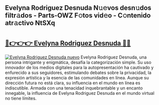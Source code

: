 ## Evelyna Rodriguez Desnuda N𝚞𝚎vos desn𝚞dos filtr𝚊dos - Parts-OWZ F𝚘tos vid𝚎o - C𝚘ntenido atr𝚊ctivo NtSXq

# <h2><a href="http://mb0hbim.tromn.icu/?c=Evelyna+Rodriguez+Desnuda">🔗👉👉👉 Evelyna Rodriguez Desnuda 🔗🔗</a></h2>

[![Evelyna Rodriguez Desnuda nuevo](https://i.imgur.com/pEAQMta.gif)](http://mb0hbim.tromn.icu/?c=Evelyna+Rodriguez+Desnuda)
Evelyna Rodriguez Desnuda, una persona intrigante y enigmática, desafía la categorización simple. Su uso innovador de los medios digitales para la autopresentación ha cautivado y enfurecido a sus seguidores, estimulando debates sobre la privacidad, la expresión artística y la esencia de las comunidades en línea. Aunque su dirección futura no está clara, su influencia en el mundo en línea es indiscutible. Armada con una tenacidad inquebrantable y un encanto innegable, la influencia de Evelyna Rodriguez Desnuda en el mundo virtual no tiene límites.
